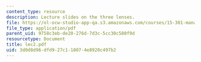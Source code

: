 ```yaml
---
content_type: resource
description: Lecture slides on the three lenses.
file: https://ol-ocw-studio-app-qa.s3.amazonaws.com/courses/15-301-managerial-psychology-fall-2006/3d0d8d96dfd927c118074e8920c497b2_lec2.pdf
file_type: application/pdf
parent_uid: 9758c3eb-de20-276d-7d3c-5cc30c580f9d
resourcetype: Document
title: lec2.pdf
uid: 3d0d8d96-dfd9-27c1-1807-4e8920c497b2
---
```

